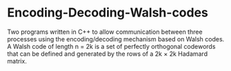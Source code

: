# Encoding-Decoding-Walsh-codes
Two programs written in C++ to allow communication between three processes using the encoding/decoding mechanism based on Walsh codes.
A Walsh code of length n = 2k is a set of perfectly orthogonal codewords that can be defined and generated by the rows of a 2k × 2k Hadamard matrix.
